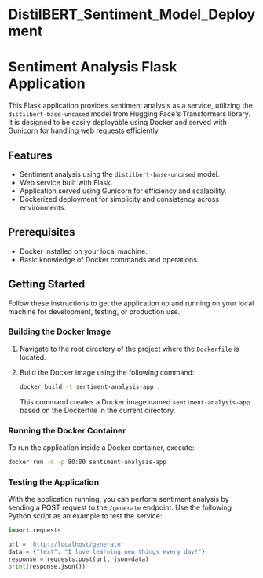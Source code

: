# DistilBERT_Sentiment_Model_Deployment
# Sentiment Analysis Flask Application

This Flask application provides sentiment analysis as a service, utilizing the `distilbert-base-uncased` model from Hugging Face's Transformers library. It is designed to be easily deployable using Docker and served with Gunicorn for handling web requests efficiently.

## Features

- Sentiment analysis using the `distilbert-base-uncased` model.
- Web service built with Flask.
- Application served using Gunicorn for efficiency and scalability.
- Dockerized deployment for simplicity and consistency across environments.

## Prerequisites

- Docker installed on your local machine.
- Basic knowledge of Docker commands and operations.

## Getting Started

Follow these instructions to get the application up and running on your local machine for development, testing, or production use.

### Building the Docker Image

1. Navigate to the root directory of the project where the `Dockerfile` is located.
2. Build the Docker image using the following command:

    ```bash
    docker build -t sentiment-analysis-app .
    ```

    This command creates a Docker image named `sentiment-analysis-app` based on the Dockerfile in the current directory.

### Running the Docker Container

To run the application inside a Docker container, execute:

```bash
docker run -d -p 80:80 sentiment-analysis-app
```
### Testing the Application

With the application running, you can perform sentiment analysis by sending a POST request to the `/generate` endpoint. Use the following Python script as an example to test the service:

```python
import requests

url = 'http://localhost/generate'
data = {"text": "I love learning new things every day!"}
response = requests.post(url, json=data)
print(response.json())
```

